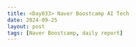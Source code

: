 ```yaml
---
title: <Day033> Naver Boostcamp AI Tech
date: 2024-09-25
layout: post
tags: [Naver Boostcamp, daily report]
---
```

